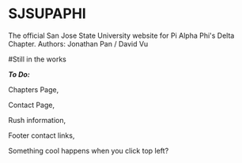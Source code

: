 # SJSUPAPHI

The official San Jose State University website for Pi Alpha Phi's Delta Chapter.
Authors: Jonathan Pan / David Vu

#Still in the works

***To Do:***

  Chapters Page, 
  
  Contact Page, 
  
  Rush information, 
  
  Footer contact links, 
  
  Something cool happens when you click top left?
